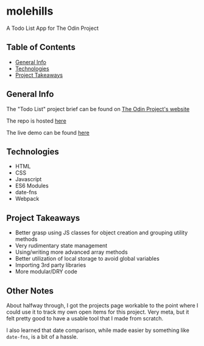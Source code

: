 # molehills

A Todo List App for The Odin Project

## Table of Contents

- [General Info](#general-info)
- [Technologies](#techonolgies)
- [Project Takeaways](#project-takeaways)

## General Info

The "Todo List" project brief can be found on [The Odin Project's website](https://www.theodinproject.com/paths/full-stack-javascript/courses/javascript/lessons/todo-list)

The repo is hosted [here](https://github.com/danranges/molehills)

The live demo can be found [here](#)

## Technologies

- HTML
- CSS
- Javascript
- ES6 Modules
- date-fns
- Webpack

## Project Takeaways

- Better grasp using JS classes for object creation and grouping utility methods
- Very rudimentary state management
- Using/writing more advanced array methods
- Better utilization of local storage to avoid global variables
- Importing 3rd party libraries
- More modular/DRY code

## Other Notes

About halfway through, I got the projects page workable to the point where I could use it to track my own open items for this project. Very meta, but it felt pretty good to have a usable tool that I made from scratch.

I also learned that date comparison, while made easier by something like `date-fns`, is a bit of a hassle.
